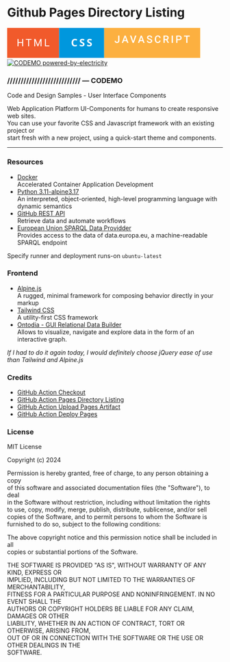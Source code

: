 # Github Pages Directory Listing


[![HTML CSS JS](html-css-javascript.svg)](https://github.com/gigamaster/codemo) [![CODEMO powered-by-electricity](http://ForTheBadge.com/images/badges/powered-by-electricity.svg)](https://github.com/gigamaster/codemo)  
 


### /////////////////////////// — CODEMO

Code and Design Samples - User Interface Components

Web Application Platform UI-Components for humans to create responsive web sites.  
You can use your favorite CSS and Javascript framework with an existing project or   
start fresh with a new project, using a quick-start theme and components.  

---

### Resources

- [Docker](https://www.docker.com/)  
  Accelerated Container Application Development
- [Python 3.11-alpine3.17](https://www.python.org/)  
  An interpreted, object-oriented, high-level programming language with dynamic semantics
- [GitHub REST API](https://docs.github.com/en/rest?apiVersion=2022-11-28)  
  Retrieve data and automate workflows
- [European Union SPARQL Data Providder](https://data.europa.eu/fr/about/sparql)   
  Provides access to the data of data.europa.eu, a machine-readable SPARQL endpoint

Specify runner and deployment runs-on `ubuntu-latest`   
 

### Frontend 

- [Alpine.js](https://alpinejs.dev)   
  A rugged, minimal framework for composing behavior directly in your markup
- [Tailwind CSS](https://tailwindcss.com/)   
  A utility-first CSS framework
- [Ontodia - GUI Relational Data Builder](https://gigamaster.github.io/codemo/rd/)   
  Allows to visualize, navigate and explore data in the form of an interactive graph.

_If I had to do it again today, I would definitely choose jQuery ease of use than Tailwind and Alpine.js_

### Credits

- [GitHub Action Checkout](https://github.com/actions/checkout)
- [GitHub Action Pages Directory Listing](https://github.com/jayanta525/github-pages-directory-listing)
- [GitHub Action Upload Pages Artifact](https://github.com/actions/upload-pages-artifact)
- [GitHub Action Deploy Pages](https://github.com/actions/deploy-pages)

### License

MIT License

Copyright (c) 2024

Permission is hereby granted, free of charge, to any person obtaining a copy   
of this software and associated documentation files (the "Software"), to deal   
in the Software without restriction, including without limitation the rights   
to use, copy, modify, merge, publish, distribute, sublicense, and/or sell   
copies of the Software, and to permit persons to whom the Software is   
furnished to do so, subject to the following conditions:   
   
The above copyright notice and this permission notice shall be included in all   
copies or substantial portions of the Software.   

THE SOFTWARE IS PROVIDED "AS IS", WITHOUT WARRANTY OF ANY KIND, EXPRESS OR   
IMPLIED, INCLUDING BUT NOT LIMITED TO THE WARRANTIES OF MERCHANTABILITY,   
FITNESS FOR A PARTICULAR PURPOSE AND NONINFRINGEMENT. IN NO EVENT SHALL THE   
AUTHORS OR COPYRIGHT HOLDERS BE LIABLE FOR ANY CLAIM, DAMAGES OR OTHER   
LIABILITY, WHETHER IN AN ACTION OF CONTRACT, TORT OR OTHERWISE, ARISING FROM,   
OUT OF OR IN CONNECTION WITH THE SOFTWARE OR THE USE OR OTHER DEALINGS IN THE   
SOFTWARE.   

